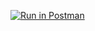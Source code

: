 [![Run in Postman](https://run.pstmn.io/button.svg)](https://app.getpostman.com/run-collection/3c77e6cac129ca970b37)
